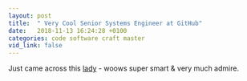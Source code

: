```yaml
---
layout: post
title:  " Very Cool Senior Systems Engineer at GitHub"
date:   2018-11-13 16:24:28 +0100
categories: code software craft master
vid_link: false
---
```


Just came across this [lady] - woows super smart & very much admire.

[lady]: //eileencodes.com/